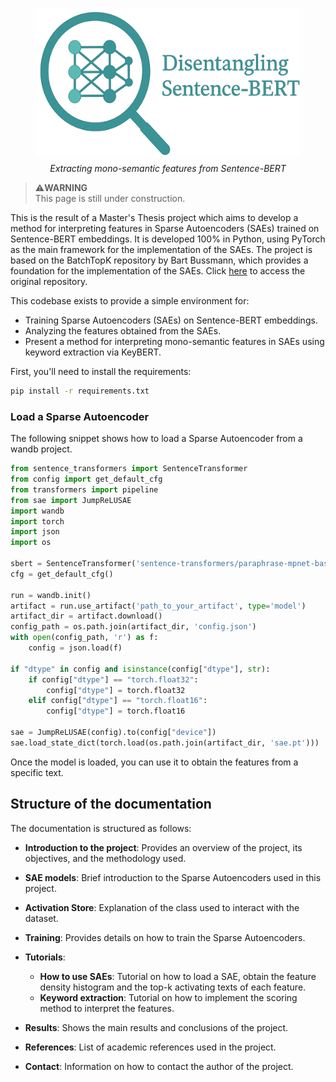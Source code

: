 # <!-- intentionally left blank -->

<figure style="text-align: center;" markdown>
  <img src="assets/banner.png" alt="Logo" width="500"/>
  <figcaption style="margin-top: 0.5em; font-style: italic;">
    Extracting mono-semantic features from Sentence-BERT
  </figcaption>
</figure>


> ⚠️**WARNING** <br>
> This page is still under construction. 

This is the result of a Master's Thesis project which aims to develop a method for interpreting features 
in Sparse Autoencoders (SAEs) trained on Sentence-BERT embeddings. It is developed 100% in Python, using 
PyTorch as the main framework for the implementation of the SAEs. The project is based on the BatchTopK 
repository by Bart Bussmann, which provides a foundation for the implementation of the SAEs. Click
[here](https://github.com/bartbussmann/BatchTopK) to access the original repository. 

This codebase exists to provide a simple environment for:

- Training Sparse Autoencoders (SAEs) on Sentence-BERT embeddings. 
- Analyzing the features obtained from the SAEs. 
- Present a method for interpreting mono-semantic features in SAEs using keyword extraction via KeyBERT. 

First, you'll need to install the requirements: 
```bash 
pip install -r requirements.txt 
```
### Load a Sparse Autoencoder 
The following snippet shows how to load a Sparse Autoencoder from a wandb project. 
```python 
from sentence_transformers import SentenceTransformer
from config import get_default_cfg
from transformers import pipeline
from sae import JumpReLUSAE
import wandb
import torch
import json
import os

sbert = SentenceTransformer('sentence-transformers/paraphrase-mpnet-base-v2')
cfg = get_default_cfg()

run = wandb.init()
artifact = run.use_artifact('path_to_your_artifact', type='model')
artifact_dir = artifact.download()
config_path = os.path.join(artifact_dir, 'config.json')
with open(config_path, 'r') as f:
    config = json.load(f)

if "dtype" in config and isinstance(config["dtype"], str):
    if config["dtype"] == "torch.float32":
        config["dtype"] = torch.float32
    elif config["dtype"] == "torch.float16":
        config["dtype"] = torch.float16

sae = JumpReLUSAE(config).to(config["device"])
sae.load_state_dict(torch.load(os.path.join(artifact_dir, 'sae.pt')))
```
Once the model is loaded, you can use it to obtain the features from a specific text. 

## Structure of the documentation

The documentation is structured as follows: 

- **Introduction to the project**: Provides an overview of the project, its objectives, and the 
methodology used. 

- **SAE models**: Brief introduction to the Sparse Autoencoders used in this project. 

- **Activation Store**: Explanation of the class used to interact with the dataset. 

- **Training**: Provides details on how to train the Sparse Autoencoders. 

- **Tutorials**: 
  - **How to use SAEs**: Tutorial on how to load a SAE, obtain the feature density histogram and the top-k activating texts of each feature. 
  - **Keyword extraction**: Tutorial on how to implement the scoring method to interpret the features.

- **Results**: Shows the main results and conclusions of the project. 

- **References**: List of academic references used in the project.

- **Contact**: Information on how to contact the author of the project. 

